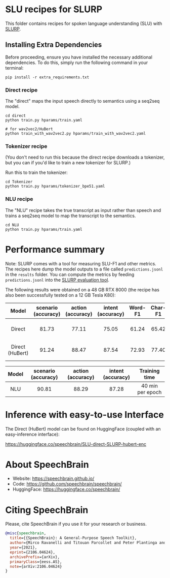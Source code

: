 # SLU recipes for SLURP
This folder contains recipes for spoken language understanding (SLU) with [SLURP](https://zenodo.org/record/4274930#.YEFCYHVKg5k).

## Installing Extra Dependencies

Before proceeding, ensure you have installed the necessary additional dependencies. To do this, simply run the following command in your terminal:

```
pip install -r extra_requirements.txt
```

### Direct recipe
The "direct" maps the input speech directly to semantics using a seq2seq model.

```
cd direct
python train.py hparams/train.yaml

# for wav2vec2/HuBert
python train_with_wav2vec2.py hparams/train_with_wav2vec2.yaml
```

### Tokenizer recipe
(You don't need to run this because the direct recipe downloads a tokenizer, but you can if you'd like to train a new tokenizer for SLURP.)

Run this to train the tokenizer:

```
cd Tokenizer
python train.py hparams/tokenizer_bpe51.yaml
```

### NLU recipe
The "NLU" recipe takes the true transcript as input rather than speech and trains a seq2seq model to map the transcript to the semantics.

```
cd NLU
python train.py hparams/train.yaml
```


# Performance summary
Note: SLURP comes with a tool for measuring SLU-F1 and other metrics.
The recipes here dump the model outputs to a file called `predictions.jsonl` in the `results` folder.
You can compute the metrics by feeding `predictions.jsonl` into the [SLURP evaluation tool](https://github.com/pswietojanski/slurp/tree/master/scripts/evaluation).

The following results were obtained on a 48 GB RTX 8000 (the recipe has also been successfully tested on a 12 GB Tesla K80):

| Model	| scenario (accuracy) | action (accuracy) | intent (accuracy) | Word-F1 | Char-F1 | SLU-F1 | Training time | Model link |
|:------:|:-----:|:-----:|:-----:|:-----:|:-----:|:-----:|:-----:|:-----:|
| Direct | 81.73 | 77.11 | 75.05 | 61.24 | 65.42 | 63.26 | 1 hour per epoch | https://www.dropbox.com/scl/fo/c0rm2ja8oxus8q27om8ve/h?rlkey=irxzl1ea8g7e6ipk0vuc288zh&dl=0 |
| Direct (HuBert) | 91.24 | 88.47 | 87.54 | 72.93 | 77.40 | 75.10 | 4 hours per epoch | https://www.dropbox.com/scl/fo/c0rm2ja8oxus8q27om8ve/h?rlkey=irxzl1ea8g7e6ipk0vuc288zh&dl=0 |

| Model	| scenario (accuracy) | action (accuracy) | intent (accuracy) | Training time |
|:---:|:-----:|:-----:|:-----:|:-----:|
| NLU | 90.81 | 88.29 | 87.28 | 40 min per epoch |

# Inference with easy-to-use Interface
The Direct (HuBert) model can be found on HuggingFace (coupled with an easy-inference interface):

https://huggingface.co/speechbrain/SLU-direct-SLURP-hubert-enc

# **About SpeechBrain**
- Website: https://speechbrain.github.io/
- Code: https://github.com/speechbrain/speechbrain/
- HuggingFace: https://huggingface.co/speechbrain/


# **Citing SpeechBrain**
Please, cite SpeechBrain if you use it for your research or business.

```bibtex
@misc{speechbrain,
  title={{SpeechBrain}: A General-Purpose Speech Toolkit},
  author={Mirco Ravanelli and Titouan Parcollet and Peter Plantinga and Aku Rouhe and Samuele Cornell and Loren Lugosch and Cem Subakan and Nauman Dawalatabad and Abdelwahab Heba and Jianyuan Zhong and Ju-Chieh Chou and Sung-Lin Yeh and Szu-Wei Fu and Chien-Feng Liao and Elena Rastorgueva and François Grondin and William Aris and Hwidong Na and Yan Gao and Renato De Mori and Yoshua Bengio},
  year={2021},
  eprint={2106.04624},
  archivePrefix={arXiv},
  primaryClass={eess.AS},
  note={arXiv:2106.04624}
}
```


